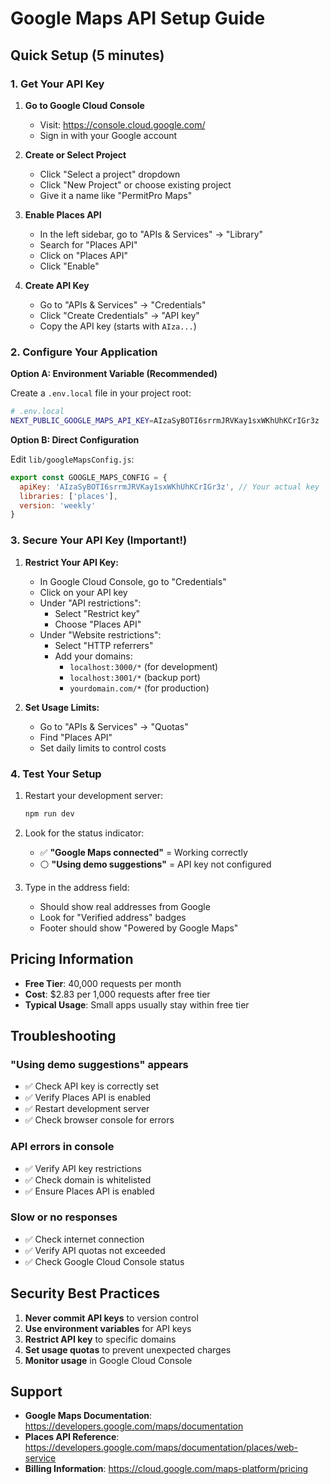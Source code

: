 # Google Maps API Setup Guide

## Quick Setup (5 minutes)

### 1. Get Your API Key

1. **Go to Google Cloud Console**
   - Visit: https://console.cloud.google.com/
   - Sign in with your Google account

2. **Create or Select Project**
   - Click "Select a project" dropdown
   - Click "New Project" or choose existing project
   - Give it a name like "PermitPro Maps"

3. **Enable Places API**
   - In the left sidebar, go to "APIs & Services" → "Library"
   - Search for "Places API"
   - Click on "Places API" 
   - Click "Enable"

4. **Create API Key**
   - Go to "APIs & Services" → "Credentials"
   - Click "Create Credentials" → "API key"
   - Copy the API key (starts with `AIza...`)

### 2. Configure Your Application

**Option A: Environment Variable (Recommended)**

Create a `.env.local` file in your project root:

```bash
# .env.local
NEXT_PUBLIC_GOOGLE_MAPS_API_KEY=AIzaSyBOTI6srrmJRVKay1sxWKhUhKCrIGr3z
```

**Option B: Direct Configuration**

Edit `lib/googleMapsConfig.js`:

```javascript
export const GOOGLE_MAPS_CONFIG = {
  apiKey: 'AIzaSyBOTI6srrmJRVKay1sxWKhUhKCrIGr3z', // Your actual key
  libraries: ['places'],
  version: 'weekly'
}
```

### 3. Secure Your API Key (Important!)

1. **Restrict Your API Key:**
   - In Google Cloud Console, go to "Credentials"
   - Click on your API key
   - Under "API restrictions":
     - Select "Restrict key"
     - Choose "Places API"
   - Under "Website restrictions":
     - Select "HTTP referrers"
     - Add your domains:
       - `localhost:3000/*` (for development)
       - `localhost:3001/*` (backup port)
       - `yourdomain.com/*` (for production)

2. **Set Usage Limits:**
   - Go to "APIs & Services" → "Quotas"
   - Find "Places API"
   - Set daily limits to control costs

### 4. Test Your Setup

1. Restart your development server:
   ```bash
   npm run dev
   ```

2. Look for the status indicator:
   - ✅ **"Google Maps connected"** = Working correctly
   - ⚪ **"Using demo suggestions"** = API key not configured

3. Type in the address field:
   - Should show real addresses from Google
   - Look for "Verified address" badges
   - Footer should show "Powered by Google Maps"

## Pricing Information

- **Free Tier**: 40,000 requests per month
- **Cost**: $2.83 per 1,000 requests after free tier
- **Typical Usage**: Small apps usually stay within free tier

## Troubleshooting

### "Using demo suggestions" appears
- ✅ Check API key is correctly set
- ✅ Verify Places API is enabled
- ✅ Restart development server
- ✅ Check browser console for errors

### API errors in console
- ✅ Verify API key restrictions
- ✅ Check domain is whitelisted
- ✅ Ensure Places API is enabled

### Slow or no responses
- ✅ Check internet connection
- ✅ Verify API quotas not exceeded
- ✅ Check Google Cloud Console status

## Security Best Practices

1. **Never commit API keys** to version control
2. **Use environment variables** for API keys
3. **Restrict API key** to specific domains
4. **Set usage quotas** to prevent unexpected charges
5. **Monitor usage** in Google Cloud Console

## Support

- **Google Maps Documentation**: https://developers.google.com/maps/documentation
- **Places API Reference**: https://developers.google.com/maps/documentation/places/web-service
- **Billing Information**: https://cloud.google.com/maps-platform/pricing 